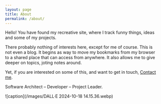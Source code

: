 ```yaml
---
layout: page
title: About
permalink: /about/
---
```


Hello! 
You have found my recreative site, where I track funny things, ideas and some of my projects.

There probably nothing of interests here, except for me of course. This is not even a blog.
It begins as way to move my bookmarks from my browser to a shared place that can access from anywhere. It also allows me to give deeper on topics, joting notes around.

Yet, if you are interested on some of this, and want to get in touch, [Contact me](https://github.com/yduf).

Software Architect – Developer – Project Leader.

![caption](/images/DALL·E 2024-10-18 14.15.36.webp)
